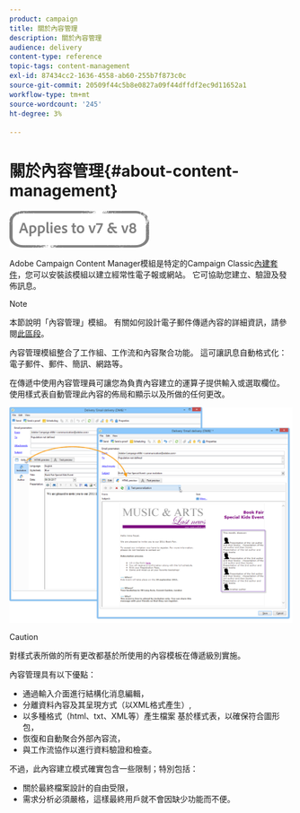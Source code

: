 ```yaml
---
product: campaign
title: 關於內容管理
description: 關於內容管理
audience: delivery
content-type: reference
topic-tags: content-management
exl-id: 87434cc2-1636-4558-ab60-255b7f873c0c
source-git-commit: 20509f44c5b8e0827a09f44dffdf2ec9d11652a1
workflow-type: tm+mt
source-wordcount: '245'
ht-degree: 3%

---
```


# 關於內容管理{#about-content-management}

![](../../assets/common.svg)

Adobe Campaign Content Manager模組是特定的Campaign Classic[內建套件](../../installation/using/installing-campaign-standard-packages.md)，您可以安裝該模組以建立經常性電子報或網站。 它可協助您建立、驗證及發佈訊息。

>[!NOTE]
>
>本節說明「內容管理」模組。 有關如何設計電子郵件傳遞內容的詳細資訊，請參閱[此區段](defining-the-email-content.md)。

內容管理模組整合了工作組、工作流和內容聚合功能。 這可讓訊息自動格式化：電子郵件、郵件、簡訊、網路等。

在傳遞中使用內容管理員可讓您為負責內容建立的運算子提供輸入或選取欄位。 使用樣式表自動管理此內容的佈局和顯示以及所做的任何更改。

![](assets/s_ncs_content_create_content_sample.png)

>[!CAUTION]
>
>對樣式表所做的所有更改都基於所使用的內容模板在傳遞級別實施。

內容管理具有以下優點：

* 通過輸入介面進行結構化消息編輯，
* 分離資料內容及其呈現方式（以XML格式產生）,
* 以多種格式（html、txt、XML等）產生檔案 基於樣式表，以確保符合圖形包，
* 恢復和自動聚合外部內容流，
* 與工作流協作以進行資料驗證和檢查。

不過，此內容建立模式確實包含一些限制；特別包括：

* 關於最終檔案設計的自由受限，
* 需求分析必須嚴格，這樣最終用戶就不會因缺少功能而不便。
